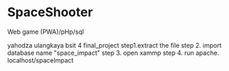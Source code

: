 # SpaceShooter
Web game (PWA)/pHp/sql

yahodza ulangkaya bsit 4
final_project
step1.extract the file
step 2. import database name "space_impact"
step 3. open xammp
step 4. run apache. localhost/spaceImpact
